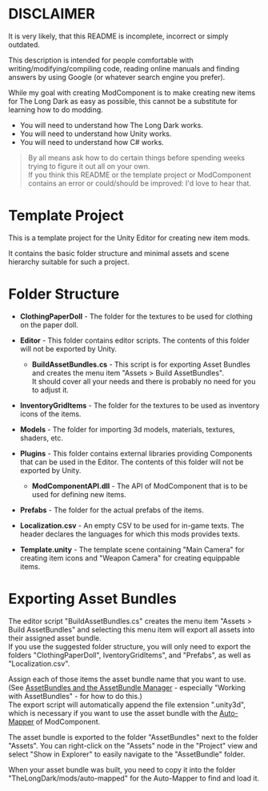 # DISCLAIMER

It is very likely, that this README is incomplete, incorrect or simply outdated.

This description is intended for people comfortable with writing/modifying/compiling code, reading online manuals and finding answers by using Google (or whatever search engine you prefer).

While my goal with creating ModComponent is to make creating new items for The Long Dark as easy as possible, this cannot be a substitute for learning how to do modding.

* You will need to understand how The Long Dark works.
* You will need to understand how Unity works.
* You will need to understand how C# works.

> By all means ask how to do certain things before spending weeks trying to figure it out all on your own.  
> If you think this README or the template project or ModComponent contains an error or could/should be improved: I'd love to hear that.

# Template Project

This is a template project for the Unity Editor for creating new item mods.

It contains the basic folder structure and minimal assets and scene hierarchy suitable for such a project.


# Folder Structure

- **ClothingPaperDoll** - The folder for the textures to be used for clothing on the paper doll.

- **Editor** - This folder contains editor scripts. The contents of this folder will not be exported by Unity.
  - **BuildAssetBundles.cs** - This script is for exporting Asset Bundles and creates the menu item "Assets > Build AssetBundles".  
It should cover all your needs and there is probably no need for you to adjust it.

- **InventoryGridItems** - The folder for the textures to be used as inventory icons of the items.

- **Models** - The folder for importing 3d models, materials, textures, shaders, etc.

- **Plugins** - This folder contains external libraries providing Components that can be used in the Editor. The contents of this folder will not be exported by Unity.
  - **ModComponentAPI.dll** - The API of ModComponent that is to be used for defining new items.

- **Prefabs** - The folder for the actual prefabs of the items.

- **Localization.csv** - An empty CSV to be used for in-game texts. The header declares the languages for which this mods provides texts.

- **Template.unity** - The template scene containing "Main Camera" for creating item icons and "Weapon Camera" for creating equippable items.


# Exporting Asset Bundles

The editor script "BuildAssetBundles.cs" creates the menu item "Assets > Build AssetBundles" and selecting this menu item will export all assets into their assigned asset bundle.  
If you use the suggested folder structure, you will only need to export the folders "ClothingPaperDoll", IventoryGridItems", and "Prefabs", as well as "Localization.csv".

Assign each of those items the asset bundle name that you want to use. (See [AssetBundles and the AssetBundle Manager](https://unity3d.com/learn/tutorials/topics/scripting/assetbundles-and-assetbundle-manager) - especially "Working with AssetBundles" - for how to do this.)  
The export script will automatically append the file extension ".unity3d", which is necessary if you want to use the asset bundle with the [Auto-Mapper](https://github.com/WulfMarius/ModComponent/wiki/Auto-Mapper) of ModComponent.

The asset bundle is exported to the folder "AssetBundles" next to the folder "Assets". You can right-click on the "Assets" node in the "Project" view and select "Show in Explorer" to easily navigate to the "AssetBundle" folder.

When your asset bundle was built, you need to copy it into the folder "TheLongDark/mods/auto-mapped" for the Auto-Mapper to find and load it.